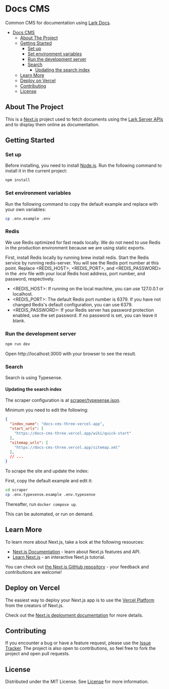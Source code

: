 # Docs CMS

Common CMS for documentation using [Lark Docs](https://www.larksuite.com/en_us/product/creation).

- [Docs CMS](#docs-cms)
  - [About The Project](#about-the-project)
  - [Getting Started](#getting-started)
    - [Set up](#set-up)
    - [Set environment variables](#set-environment-variables)
    - [Run the development server](#run-the-development-server)
    - [Search](#search)
      - [Updating the search index](#updating-the-search-index)
  - [Learn More](#learn-more)
  - [Deploy on Vercel](#deploy-on-vercel)
  - [Contributing](#contributing)
  - [License](#license)

## About The Project

This is a [Next.js](https://nextjs.org/) project used to fetch documents using the [Lark Server APIs](https://open.larksuite.com/document/server-docs/getting-started/server-api-list) and to display them online as documentation.

## Getting Started

### Set up

Before installing, you need to install [Node.js](https://nodejs.org/en). Run the following command to install it in the current project:

```sh
npm install
```

### Set environment variables

Run the following command to copy the default example and replace with your own variables:

```bash
cp .env.example .env
```

### Redis

We use Redis optimized for fast reads locally. We do not need to use Redis in the production environment because we are using static exports.

First, install Redis locally by running brew install redis.
Start the Redis service by running redis-server. You will see the Redis port number at this point.
Replace <REDIS_HOST>, <REDIS_PORT>, and <REDIS_PASSWORD> in the .env file with your local Redis host address, port number, and password, respectively.

- <REDIS_HOST>: If running on the local machine, you can use 127.0.0.1 or localhost.
- <REDIS_PORT>: The default Redis port number is 6379. If you have not changed Redis's default configuration, you can use 6379.
- <REDIS_PASSWORD>: If your Redis server has password protection enabled, use the set password. If no password is set, you can leave it blank.

### Run the development server

```bash
npm run dev
```

Open http://localhost:3000 with your browser to see the result.

### Search

Search is using Typesense.

#### Updating the search index

The scraper configuration is at [scraper/typesense.json](./scraper/typesense.json).

Minimum you need to edit the following:

```json
{
  "index_name": "docs-cms-three-vercel-app",
  "start_urls": [
    "https://docs-cms-three.vercel.app/wiki/quick-start"
  ],
  "sitemap_urls": [
    "https://docs-cms-three.vercel.app/sitemap.xml"
  ],
  // ...
}
```

To scrape the site and update the index:

First, copy the default example and edit it:

```bash
cd scraper
cp .env.typesense.example .env.typesense
```

Thereafter, run `docker compose up`.

This can be automated, or run on demand.

## Learn More

To learn more about Next.js, take a look at the following resources:

- [Next.js Documentation](https://nextjs.org/docs) - learn about Next.js features and API.
- [Learn Next.js](https://nextjs.org/learn) - an interactive Next.js tutorial.

You can check out [the Next.js GitHub repository](https://github.com/vercel/next.js/) - your feedback and contributions are welcome!

## Deploy on Vercel

The easiest way to deploy your Next.js app is to use the [Vercel Platform](https://vercel.com/new?utm_medium=default-template&filter=next.js&utm_source=create-next-app&utm_campaign=create-next-app-readme) from the creators of Next.js.

Check out the [Next.js deployment documentation](https://nextjs.org/docs/deployment) for more details.

## Contributing

If you encounter a bug or have a feature request, please use the [Issue Tracker](https://github.com/AElfProject/aelf-dapp-factory/issues/new). The project is also open to contributions, so feel free to fork the project and open pull requests.

## License

Distributed under the MIT License. See [License](LICENSE) for more information.
